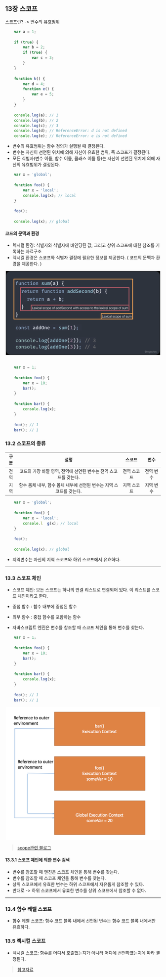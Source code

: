 ## 13장 스코프

스코프란? -> 변수의 유효범위

```js
    var a = 1;

    if (true) {
        var b = 2;
        if (true) {
            var c = 3;
        }
    }

    function k() {
        var d = 4;
        function e() {
            var e = 5;
        }
    }

    console.log(a); // 1
    console.log(b); // 2
    console.log(c); // 3
    console.log(d); // ReferenceError: d is not defined
    console.log(e); // ReferenceError: e is not defined

```

- 변수의 유효범위는 함수 정의가 실행될 때 결정된다.
- 변수는 자신이 선언된 위치에 의해 자신이 유효한 범위, 즉 스코프가 결정된다.
- 모든 식별자(변수 이름, 함수 이름, 클래스 이름 등)는 자신이 선언된 위치에 의해 자신의 유효범위가 결정된다.

```js
    var x = 'global';

    function foo() {
        var x = 'local';
        console.log(x); // local
    }

    foo();

    console.log(x); // global
```

#### 코드의 문맥과 환경

- 렉시컬 환경: 식별자와 식별자에 바인딩된 값, 그리고 상위 스코프에 대한 참조를 기록하는 자료구조
- 렉시컬 환경은 스코프와 식별자 결정에 필요한 정보를 제공한다. ( 코드의 문맥과 환경을 제공한다. )

<img src="./img/lexical.png" style="width: 500px; display: block; margin: 0 auto;">

<br/>

```js
    var x = 1;

    function foo() {
        var x = 10;
        bar();
    }

    function bar() {
        console.log(x);
    }

    foo(); // 1
    bar(); // 1
```

### 13.2 스코프의 종류

<!-- 전역 , 지역스코프 비교하는 테이블생성 항목은 구분 ,설명, 스코프 ,변수 테이블 -->

| 구분 | 설명 | 스코프 | 변수 |
|:---:|:---:|:---:|:---:|
| 전역 | 코드의 가장 바깥 영역, 전역에 선언된 변수는 전역 스코프를 갖는다. | 전역 스코프 | 전역 변수 |
| 지역 | 함수 몸체 내부, 함수 몸체 내부에 선언된 변수는 지역 스코프를 갖는다. | 지역 스코프 | 지역 변수 |

```js
    var x = 'global';

    function foo() {
        var x = 'local';
        console.l  g(x); // local
    }

    foo();

    console.log(x); // global
```

- 지역변수는 자신의 지역 스코프와 하위 스코프에서 유효하다.

------

### 13.3 스코프 체인

- 스코프 체인: 모든 스코프는 하나의 연결 리스트로 연결되어 있다. 이 리스트를 스코프 체인이라고 한다.

- 중첩 함수 : 함수 내부에 중첩된 함수
- 외부 함수 : 중첩 함수를 포함하는 함수

- 자바스크립트 엔진은 변수를 참조할 때 스코프 체인을 통해 변수를 찾는다.

```js
    var x = 1;

    function foo() {
        var x = 10;
        bar();
    }

    function bar() {
        console.log(x);
    }

    foo(); // 1
    bar(); // 1
```

<img src="./img/scope_chain.png" style="width: 500px; display: block; margin: 0 auto;">

> [scope관련 블로그](https://velog.io/@alsejr1004/JS-Scope)


#### 13.3.1 스코프 체인에 의한 변수 검색

- 변수를 참조할 때 엔진은 스코프 체인을 통해 변수를 찾는다.
- 변수를 참조할 때 스코프 체인을 통해 변수를 찾는다.
- 상위 스코프에서 유효한 변수는 하위 스코프에서 자유롭게 참조할 수 있다.
- 반대로 -> 하위 스코프에서 유효한 변수를 상위 스코프에서 참조할 수 없다.

------

### 13.4 함수 레벨 스코프

- 함수 레벨 스코프: 함수 코드 블록 내에서 선언된 변수는 함수 코드 블록 내에서만 유효하다.

### 13.5 렉시컬 스코프

- 렉시컬 스코프: 함수를 어디서 호출했는지가 아니라 어디에 선언하였는지에 따라 결정된다.

> [참고자료](https://poiemaweb.com/js-scope)


